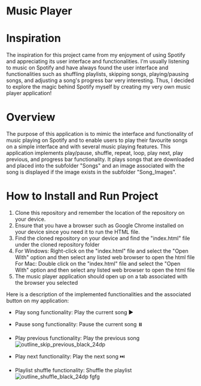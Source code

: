 # Music Player
 
# Inspiration
The inspiration for this project came from my enjoyment of using Spotify and appreciating its user interface and functionalities. I'm usually listening to music on Spotify and have always found the user interface and functionalities such as shuffling playlists, skipping songs, playing/pausing songs, and adjusting a song's progress bar very interesting. Thus, I decided to explore the magic behind Spotify myself by creating my very own music player application! 

# Overview
The purpose of this application is to mimic the interface and functionality of music playing on Spotify and to enable users to play their favourite songs on a simple interface and with several music playing features. This application implements play/pause, shuffle, repeat, loop, play next, play previous, and progress bar functionality. It plays songs that are downloaded and placed into the subfolder "Songs" and an image associated with the song is displayed if the image exists in the subfolder "Song_Images". 

# How to Install and Run Project

1. Clone this repository and remember the location of the repository on your device.
2. Ensure that you have a browser such as Google Chrome installed on your device since you need it to run the HTML file.
3. Find the cloned repository on your device and find the "index.html" file under the cloned repository folder
4. For Windows: Right-click on the "index.html" file and select the "Open With" option and then select any listed web browser to open the html file
   For Mac: Double click on the "index.html" file and select the "Open With" option and then select any listed web browser to open the html file
5. The music player application should open up on a tab associated with the browser you selected

Here is a description of the implemented functionalities and the associated button on my application:

- Play song functionality: Play the current song ▶️
- Pause song functionality: Pause the current song ⏸️
- Play previous functionality: Play the previous song ![outline_skip_previous_black_24dp](https://user-images.githubusercontent.com/87342378/209723982-8c08be9b-585c-4845-b382-5ed047fab73c.png)

- Play next functionality: Play the next song ⏭️
- Playlist shuffle functionality: Shuffle the playlist ![outline_shuffle_black_24dp](https://user-images.githubusercontent.com/87342378/209723727-518564e8-0d47-407b-bd85-338f17349216.png)
fgfg
